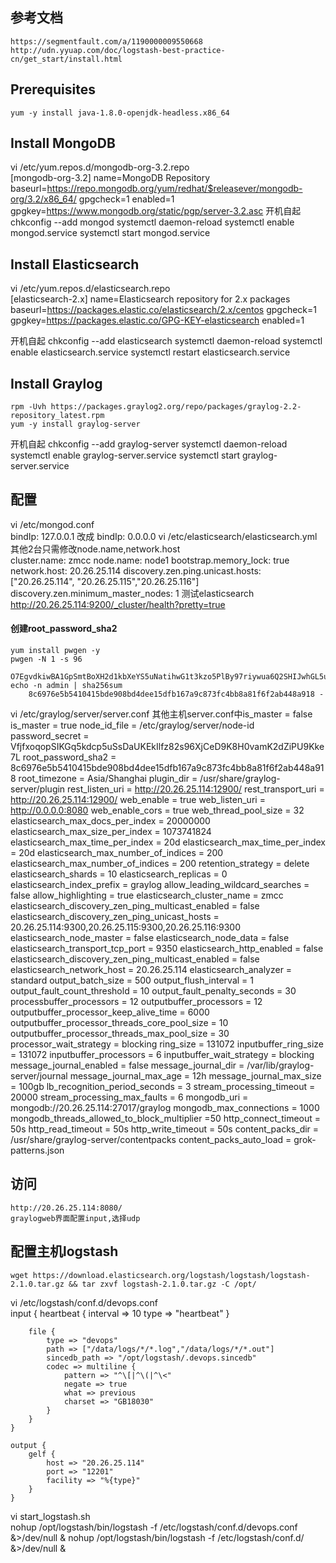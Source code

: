 ## 参考文档
    https://segmentfault.com/a/1190000009550668
    http://udn.yyuap.com/doc/logstash-best-practice-cn/get_start/install.html
## Prerequisites
    yum -y install java-1.8.0-openjdk-headless.x86_64
## Install MongoDB
vi /etc/yum.repos.d/mongodb-org-3.2.repo  
    [mongodb-org-3.2]
    name=MongoDB Repository
    baseurl=https://repo.mongodb.org/yum/redhat/$releasever/mongodb-org/3.2/x86_64/
    gpgcheck=1
    enabled=1
    gpgkey=https://www.mongodb.org/static/pgp/server-3.2.asc
开机自起
    chkconfig --add mongod
    systemctl daemon-reload
    systemctl enable mongod.service
    systemctl start mongod.service
## Install Elasticsearch
vi /etc/yum.repos.d/elasticsearch.repo  
    [elasticsearch-2.x]
    name=Elasticsearch repository for 2.x packages
    baseurl=https://packages.elastic.co/elasticsearch/2.x/centos
    gpgcheck=1
    gpgkey=https://packages.elastic.co/GPG-KEY-elasticsearch
    enabled=1

开机自起
    chkconfig --add elasticsearch
    systemctl daemon-reload
    systemctl enable elasticsearch.service
    systemctl restart elasticsearch.service
## Install Graylog
    rpm -Uvh https://packages.graylog2.org/repo/packages/graylog-2.2-repository_latest.rpm
    yum -y install graylog-server
开机自起
    chkconfig --add graylog-server
    systemctl daemon-reload
    systemctl enable graylog-server.service
    systemctl start graylog-server.service
## 配置
vi /etc/mongod.conf  
    bindIp: 127.0.0.1 改成 bindIp: 0.0.0.0
vi /etc/elasticsearch/elasticsearch.yml 其他2台只需修改node.name,network.host  
    cluster.name: zmcc
    node.name: node1
    bootstrap.memory_lock: true
    network.host: 20.26.25.114
    discovery.zen.ping.unicast.hosts: ["20.26.25.114", "20.26.25.115","20.26.25.116"]
    discovery.zen.minimum_master_nodes: 1
测试elasticsearch
    http://20.26.25.114:9200/_cluster/health?pretty=true
#### 创建root_password_sha2
    yum install pwgen -y
    pwgen -N 1 -s 96
        O7EgvdkiwBA1GpSmtBoXH2d1kbXeYS5uNatihwG1t3kzo5PlBy97riywua6Q2SHIJwhGL5uV7gK8ovLTx76izLKvftNJjWSh
    echo -n admin | sha256sum
        8c6976e5b5410415bde908bd4dee15dfb167a9c873fc4bb8a81f6f2ab448a918 -
vi /etc/graylog/server/server.conf 其他主机server.conf中is_master = false  
    is_master = true
    node_id_file = /etc/graylog/server/node-id
    password_secret = VfjfxoqopSIKGq5kdcp5uSsDaUKEkIlfz82s96XjCeD9K8H0vamK2dZiPU9Kke7L
    root_password_sha2 = 8c6976e5b5410415bde908bd4dee15dfb167a9c873fc4bb8a81f6f2ab448a918
    root_timezone = Asia/Shanghai 
    plugin_dir = /usr/share/graylog-server/plugin
    rest_listen_uri = http://20.26.25.114:12900/
    rest_transport_uri = http://20.26.25.114:12900/
    web_enable = true
    web_listen_uri = http://0.0.0.0:8080
    web_enable_cors = true
    web_thread_pool_size = 32
    elasticsearch_max_docs_per_index = 20000000
    elasticsearch_max_size_per_index = 1073741824
    elasticsearch_max_time_per_index = 20d
    elasticsearch_max_time_per_index = 20d
    elasticsearch_max_number_of_indices = 200
    elasticsearch_max_number_of_indices = 200
    retention_strategy = delete
    elasticsearch_shards = 10
    elasticsearch_replicas = 0
    elasticsearch_index_prefix = graylog
    allow_leading_wildcard_searches = false
    allow_highlighting = true
    elasticsearch_cluster_name = zmcc
    elasticsearch_discovery_zen_ping_multicast_enabled = false
    elasticsearch_discovery_zen_ping_unicast_hosts = 20.26.25.114:9300,20.26.25.115:9300,20.26.25.116:9300
    elasticsearch_node_master = false
    elasticsearch_node_data = false
    elasticsearch_transport_tcp_port = 9350
    elasticsearch_http_enabled = false
    elasticsearch_discovery_zen_ping_multicast_enabled = false
    elasticsearch_network_host = 20.26.25.114
    elasticsearch_analyzer = standard
    output_batch_size = 500
    output_flush_interval = 1
    output_fault_count_threshold = 10
    output_fault_penalty_seconds = 30
    processbuffer_processors = 12
    outputbuffer_processors = 12
    outputbuffer_processor_keep_alive_time = 6000
    outputbuffer_processor_threads_core_pool_size = 10
    outputbuffer_processor_threads_max_pool_size = 30
    processor_wait_strategy = blocking
    ring_size = 131072
    inputbuffer_ring_size = 131072
    inputbuffer_processors = 6
    inputbuffer_wait_strategy = blocking
    message_journal_enabled = false
    message_journal_dir = /var/lib/graylog-server/journal
    message_journal_max_age = 12h
    message_journal_max_size = 100gb
    lb_recognition_period_seconds = 3
    stream_processing_timeout = 20000
    stream_processing_max_faults = 6
    mongodb_uri = mongodb://20.26.25.114:27017/graylog
    mongodb_max_connections = 1000
    mongodb_threads_allowed_to_block_multiplier =50
    http_connect_timeout = 50s
    http_read_timeout = 50s
    http_write_timeout = 50s
    content_packs_dir = /usr/share/graylog-server/contentpacks
    content_packs_auto_load = grok-patterns.json

## 访问
    http://20.26.25.114:8080/
    graylogweb界面配置input,选择udp
## 配置主机logstash
    wget https://download.elasticsearch.org/logstash/logstash/logstash-2.1.0.tar.gz && tar zxvf logstash-2.1.0.tar.gz -C /opt/
vi /etc/logstash/conf.d/devops.conf  
    input {
        heartbeat {
            interval => 10
            type => "heartbeat"
        }

        file {
            type => "devops"
            path => ["/data/logs/*/*.log","/data/logs/*/*.out"]
            sincedb_path => "/opt/logstash/.devops.sincedb"
            codec => multiline {
                pattern => "^\[|^\(|^\<"
                negate => true
                what => previous
                charset => "GB18030"
            }
        }
    }

    output {
        gelf {
            host => "20.26.25.114"
            port => "12201"
            facility => "%{type}"
        }
    }
vi start_logstash.sh  
    nohup /opt/logstash/bin/logstash -f /etc/logstash/conf.d/devops.conf  &>/dev/null &
    nohup /opt/logstash/bin/logstash -f /etc/logstash/conf.d/  &>/dev/null &